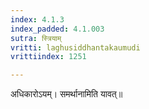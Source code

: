 ```yaml
---
index: 4.1.3
index_padded: 4.1.003
sutra: स्त्रियाम्
vritti: laghusiddhantakaumudi
vrittiindex: 1251

---
```

अधिकारोऽयम्। समर्थानामिति यावत्॥